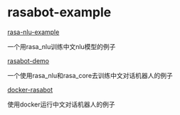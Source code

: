 # rasabot-example

[rasa-nlu-example](https://github.com/algteam/rasabot/tree/master/rasa-nlu-example)

一个用rasa_nlu训练中文nlu模型的例子

[rasabot-demo](https://github.com/algteam/rasabot/tree/master/rasabot-demo)

一个使用rasa_nlu和rasa_core去训练中文对话机器人的例子

[docker-rasabot](https://github.com/algteam/rasabot/tree/master/docker-rasabot)

使用docker运行中文对话机器人的例子
